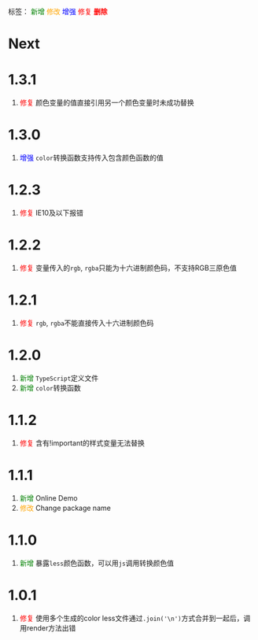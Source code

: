 标签：
<font color=green>新增</font>
<font color=orange>修改</font>
<font color=blue>增强</font>
<font color=red>修复</font>
<font color=red><strong>删除</strong></font>


# Next


# 1.3.1
1. <font color=red>修复</font> 颜色变量的值直接引用另一个颜色变量时未成功替换


# 1.3.0
1. <font color=blue>增强</font> `color`转换函数支持传入包含颜色函数的值


# 1.2.3
1. <font color=red>修复</font> IE10及以下报错


# 1.2.2
1. <font color=red>修复</font> 变量传入的`rgb`, `rgba`只能为十六进制颜色码，不支持RGB三原色值


# 1.2.1
1. <font color=red>修复</font> `rgb`, `rgba`不能直接传入十六进制颜色码


# 1.2.0
1. <font color=green>新增</font> `TypeScript`定义文件
2. <font color=green>新增</font> `color`转换函数

# 1.1.2
1. <font color=red>修复</font> 含有!important的样式变量无法替换

# 1.1.1
1. <font color=green>新增</font> Online Demo
2. <font color=orange>修改</font> Change package name

# 1.1.0
1. <font color=green>新增</font> 暴露`less`颜色函数，可以用`js`调用转换颜色值

# 1.0.1
1. <font color=red>修复</font> 使用多个生成的color less文件通过`.join('\n')`方式合并到一起后，调用render方法出错